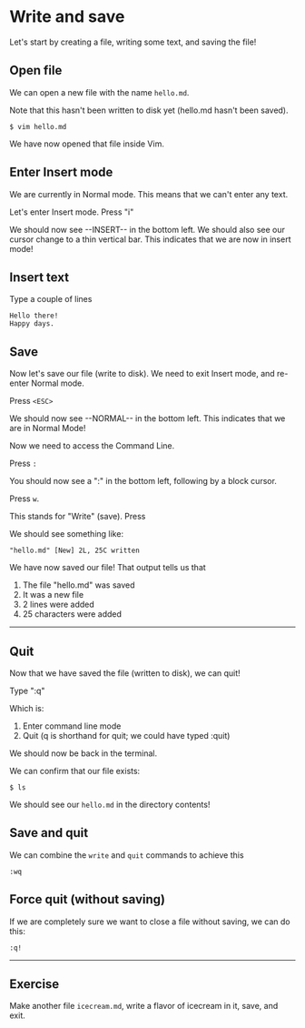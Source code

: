 # Write and save

Let's start by creating a file, writing some text, and saving the file!


## Open file
We can open a new file with the name `hello.md`.

Note that this hasn't been written to disk yet (hello.md hasn't been saved).

```
$ vim hello.md
```

We have now opened that file inside Vim.


## Enter Insert mode
We are currently in Normal mode.
This means that we can't enter any text.

Let's enter Insert mode.
Press "i"

We should now see --INSERT-- in the bottom left.
We should also see our cursor change to a thin vertical bar.
This indicates that we are now in insert mode!


## Insert text
Type a couple of lines

```
Hello there!
Happy days.
```

## Save
Now let's save our file (write to disk).
We need to exit Insert mode, and re-enter Normal mode.

Press `<ESC>`

We should now see --NORMAL-- in the bottom left.
This indicates that we are in Normal Mode!

Now we need to access the Command Line.

Press `:`

You should now see a ":" in the bottom left, following by a block cursor.

Press `w`.

This stands for "Write" (save).
Press <CR>

We should see something like:
```
"hello.md" [New] 2L, 25C written
```

We have now saved our file!
That output tells us that
1. The file "hello.md" was saved
2. It was a new file
3. 2 lines were added
4. 25 characters were added

---
## Quit
Now that we have saved the file (written to disk), we can quit!

Type ":q"

Which is:
1. Enter command line mode
2. Quit (q is shorthand for quit; we could have typed :quit)

We should now be back in the terminal.

We can confirm that our file exists:
```
$ ls
```

We should see our `hello.md` in the directory contents!


## Save and quit
We can combine the `write` and `quit` commands to achieve this
```
:wq
```

## Force quit (without saving)
If we are completely sure we want to close a file without saving, we can do
this:
```
:q!
```



--------------------------------------------------------------------------------
## Exercise
Make another file `icecream.md`, write a flavor of icecream in it, save, and
exit.

